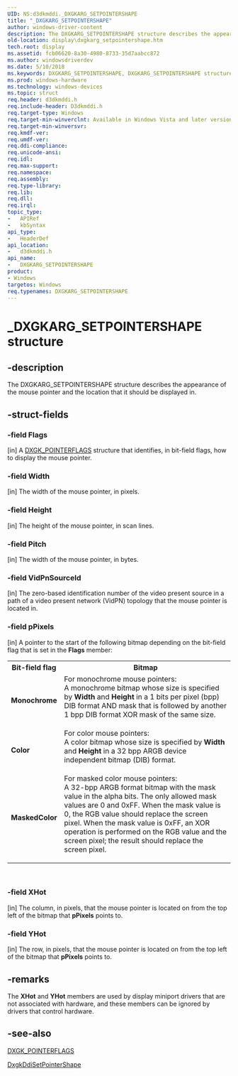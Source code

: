 ```yaml
---
UID: NS:d3dkmddi._DXGKARG_SETPOINTERSHAPE
title: "_DXGKARG_SETPOINTERSHAPE"
author: windows-driver-content
description: The DXGKARG_SETPOINTERSHAPE structure describes the appearance of the mouse pointer and the location that it should be displayed in.
old-location: display\dxgkarg_setpointershape.htm
tech.root: display
ms.assetid: fcb06620-8a30-4980-8733-35d7aabcc872
ms.author: windowsdriverdev
ms.date: 5/10/2018
ms.keywords: DXGKARG_SETPOINTERSHAPE, DXGKARG_SETPOINTERSHAPE structure [Display Devices], DmStructs_9fab674a-0138-4c55-b17e-87cb85110325.xml, _DXGKARG_SETPOINTERSHAPE, d3dkmddi/DXGKARG_SETPOINTERSHAPE, display.dxgkarg_setpointershape
ms.prod: windows-hardware
ms.technology: windows-devices
ms.topic: struct
req.header: d3dkmddi.h
req.include-header: D3dkmddi.h
req.target-type: Windows
req.target-min-winverclnt: Available in Windows Vista and later versions of the Windows operating systems.
req.target-min-winversvr: 
req.kmdf-ver: 
req.umdf-ver: 
req.ddi-compliance: 
req.unicode-ansi: 
req.idl: 
req.max-support: 
req.namespace: 
req.assembly: 
req.type-library: 
req.lib: 
req.dll: 
req.irql: 
topic_type:
-	APIRef
-	kbSyntax
api_type:
-	HeaderDef
api_location:
-	d3dkmddi.h
api_name:
-	DXGKARG_SETPOINTERSHAPE
product:
- Windows
targetos: Windows
req.typenames: DXGKARG_SETPOINTERSHAPE
---
```


# _DXGKARG_SETPOINTERSHAPE structure


## -description


The DXGKARG_SETPOINTERSHAPE structure describes the appearance of the mouse pointer and the location that it should be displayed in. 


## -struct-fields




### -field Flags

[in] A <a href="https://msdn.microsoft.com/library/windows/hardware/ff561995">DXGK_POINTERFLAGS</a> structure that identifies, in bit-field flags, how to display the mouse pointer.


### -field Width

[in] The width of the mouse pointer, in pixels.


### -field Height

[in] The height of the mouse pointer, in scan lines.


### -field Pitch

[in] The width of the mouse pointer, in bytes.


### -field VidPnSourceId

[in] The zero-based identification number of the video present source in a path of a video present network (VidPN) topology that the mouse pointer is located in. 


### -field pPixels

[in] A pointer to the start of the following bitmap depending on the bit-field flag that is set in the <b>Flags</b> member:

<table>
<tr>
<th>Bit-field flag</th>
<th>Bitmap</th>
</tr>
<tr>
<td>
<b>Monochrome</b>

</td>
<td>

<dl>
<dt>For monochrome mouse pointers:</dt>
<dt>A monochrome bitmap whose size is specified by <b>Width</b> and <b>Height</b> in a 1 bits per pixel (bpp) DIB format AND mask that is followed by another 1 bpp DIB format XOR mask of the same size.</dt>
</dl>


</td>
</tr>
<tr>
<td>
<b>Color</b>

</td>
<td>

<dl>
<dt>For color mouse pointers:</dt>
<dt>A color bitmap whose size is specified by <b>Width</b> and <b>Height</b> in a 32 bpp ARGB device independent bitmap (DIB) format.</dt>
</dl>


</td>
</tr>
<tr>
<td>
<b>MaskedColor</b>

</td>
<td>

<dl>
<dt>For masked color mouse pointers:</dt>
<dt>A 32-bpp ARGB format bitmap with the mask value in the alpha bits. The only allowed mask values are 0 and 0xFF. When the mask value is 0, the RGB value should replace the screen pixel. When the mask value is 0xFF, an XOR operation is performed on the RGB value and the screen pixel; the result should replace the screen pixel.</dt>
</dl>


</td>
</tr>
</table>
 


### -field XHot

[in] The column, in pixels, that the mouse pointer is located on from the top left of the bitmap that <b>pPixels</b> points to. 


### -field YHot

[in] The row, in pixels, that the mouse pointer is located on from the top left of the bitmap that <b>pPixels</b> points to.


## -remarks



The <b>XHot</b> and <b>YHot</b> members are used by display miniport drivers that are not associated with hardware, and these members can be ignored by drivers that control hardware. 




## -see-also




<a href="https://msdn.microsoft.com/library/windows/hardware/ff561995">DXGK_POINTERFLAGS</a>



<a href="https://msdn.microsoft.com/36b462f7-5bad-4716-8138-af00d20e945b">DxgkDdiSetPointerShape</a>
 

 

